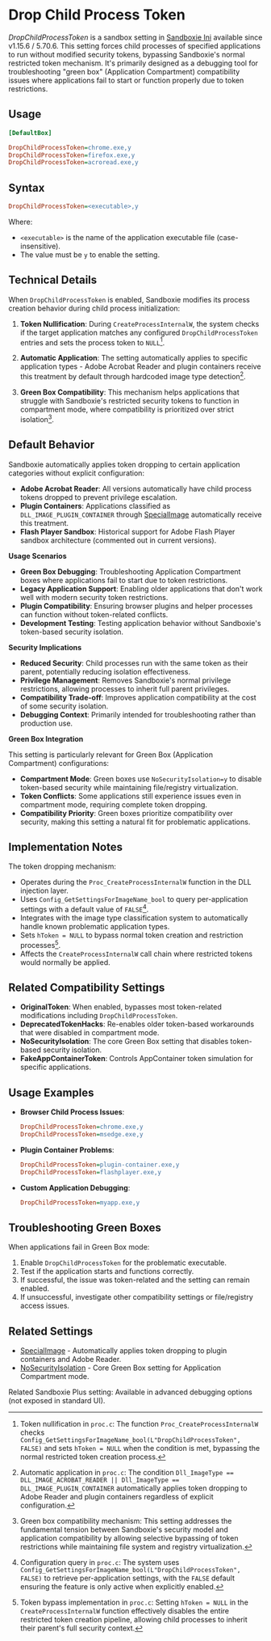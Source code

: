 # Drop Child Process Token

_DropChildProcessToken_ is a sandbox setting in [Sandboxie Ini](SandboxieIni.md) available since v1.15.6 / 5.70.6. This setting forces child processes of specified applications to run without modified security tokens, bypassing Sandboxie's normal restricted token mechanism. It's primarily designed as a debugging tool for troubleshooting "green box" (Application Compartment) compatibility issues where applications fail to start or function properly due to token restrictions.

## Usage

```ini
[DefaultBox]

DropChildProcessToken=chrome.exe,y
DropChildProcessToken=firefox.exe,y
DropChildProcessToken=acroread.exe,y
```

## Syntax

```ini
DropChildProcessToken=<executable>,y
```

Where:

- `<executable>` is the name of the application executable file (case-insensitive).
- The value must be `y` to enable the setting.

## Technical Details

When `DropChildProcessToken` is enabled, Sandboxie modifies its process creation behavior during child process initialization:

1. **Token Nullification**: During `CreateProcessInternalW`, the system checks if the target application matches any configured `DropChildProcessToken` entries and sets the process token to `NULL`[^1].

2. **Automatic Application**: The setting automatically applies to specific application types - Adobe Acrobat Reader and plugin containers receive this treatment by default through hardcoded image type detection[^2].

3. **Green Box Compatibility**: This mechanism helps applications that struggle with Sandboxie's restricted security tokens to function in compartment mode, where compatibility is prioritized over strict isolation[^3].

## Default Behavior

Sandboxie automatically applies token dropping to certain application categories without explicit configuration:

- **Adobe Acrobat Reader**: All versions automatically have child process tokens dropped to prevent privilege escalation.
- **Plugin Containers**: Applications classified as `DLL_IMAGE_PLUGIN_CONTAINER` through [SpecialImage](SpecialImage.md) automatically receive this treatment.
- **Flash Player Sandbox**: Historical support for Adobe Flash Player sandbox architecture (commented out in current versions).

**Usage Scenarios**

- **Green Box Debugging**: Troubleshooting Application Compartment boxes where applications fail to start due to token restrictions.
- **Legacy Application Support**: Enabling older applications that don't work well with modern security token restrictions.
- **Plugin Compatibility**: Ensuring browser plugins and helper processes can function without token-related conflicts.
- **Development Testing**: Testing application behavior without Sandboxie's token-based security isolation.

**Security Implications**

- **Reduced Security**: Child processes run with the same token as their parent, potentially reducing isolation effectiveness.
- **Privilege Management**: Removes Sandboxie's normal privilege restrictions, allowing processes to inherit full parent privileges.
- **Compatibility Trade-off**: Improves application compatibility at the cost of some security isolation.
- **Debugging Context**: Primarily intended for troubleshooting rather than production use.

**Green Box Integration**

This setting is particularly relevant for Green Box (Application Compartment) configurations:

- **Compartment Mode**: Green boxes use `NoSecurityIsolation=y` to disable token-based security while maintaining file/registry virtualization.
- **Token Conflicts**: Some applications still experience issues even in compartment mode, requiring complete token dropping.
- **Compatibility Priority**: Green boxes prioritize compatibility over security, making this setting a natural fit for problematic applications.

## Implementation Notes

The token dropping mechanism:

- Operates during the `Proc_CreateProcessInternalW` function in the DLL injection layer.
- Uses `Config_GetSettingsForImageName_bool` to query per-application settings with a default value of `FALSE`[^4].
- Integrates with the image type classification system to automatically handle known problematic application types.
- Sets `hToken = NULL` to bypass normal token creation and restriction processes[^5].
- Affects the `CreateProcessInternalW` call chain where restricted tokens would normally be applied.

## Related Compatibility Settings

- **OriginalToken**: When enabled, bypasses most token-related modifications including `DropChildProcessToken`.
- **DeprecatedTokenHacks**: Re-enables older token-based workarounds that were disabled in compartment mode.
- **NoSecurityIsolation**: The core Green Box setting that disables token-based security isolation.
- **FakeAppContainerToken**: Controls AppContainer token simulation for specific applications.

## Usage Examples

- **Browser Child Process Issues**:
  ```ini
  DropChildProcessToken=chrome.exe,y
  DropChildProcessToken=msedge.exe,y
  ```

- **Plugin Container Problems**:
  ```ini
  DropChildProcessToken=plugin-container.exe,y
  DropChildProcessToken=flashplayer.exe,y
  ```

- **Custom Application Debugging**:
  ```ini
  DropChildProcessToken=myapp.exe,y
  ```

## Troubleshooting Green Boxes

When applications fail in Green Box mode:

1. Enable `DropChildProcessToken` for the problematic executable.
2. Test if the application starts and functions correctly.
3. If successful, the issue was token-related and the setting can remain enabled.
4. If unsuccessful, investigate other compatibility settings or file/registry access issues.

## Related Settings

- [SpecialImage](SpecialImage.md) - Automatically applies token dropping to plugin containers and Adobe Reader.
- [NoSecurityIsolation](NoSecurityIsolation.md) - Core Green Box setting for Application Compartment mode.

Related Sandboxie Plus setting: Available in advanced debugging options (not exposed in standard UI).

[^1]: Token nullification in `proc.c`: The function `Proc_CreateProcessInternalW` checks `Config_GetSettingsForImageName_bool(L"DropChildProcessToken", FALSE)` and sets `hToken = NULL` when the condition is met, bypassing the normal restricted token creation process.

[^2]: Automatic application in `proc.c`: The condition `Dll_ImageType == DLL_IMAGE_ACROBAT_READER || Dll_ImageType == DLL_IMAGE_PLUGIN_CONTAINER` automatically applies token dropping to Adobe Reader and plugin containers regardless of explicit configuration.

[^3]: Green box compatibility mechanism: This setting addresses the fundamental tension between Sandboxie's security model and application compatibility by allowing selective bypassing of token restrictions while maintaining file system and registry virtualization.

[^4]: Configuration query in `proc.c`: The system uses `Config_GetSettingsForImageName_bool(L"DropChildProcessToken", FALSE)` to retrieve per-application settings, with the `FALSE` default ensuring the feature is only active when explicitly enabled.

[^5]: Token bypass implementation in `proc.c`: Setting `hToken = NULL` in the `CreateProcessInternalW` function effectively disables the entire restricted token creation pipeline, allowing child processes to inherit their parent's full security context.